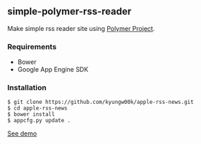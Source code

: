 ## simple-polymer-rss-reader
Make simple rss reader site using [Polymer Project](http://www.polymer-project.org/).

### Requirements
* Bower
* Google App Engine SDK

### Installation
````
$ git clone https://github.com/kyungw00k/apple-rss-news.git
$ cd apple-rss-news
$ bower install
$ appcfg.py update .
````

[See demo](http://apple-news.appspot.com)
